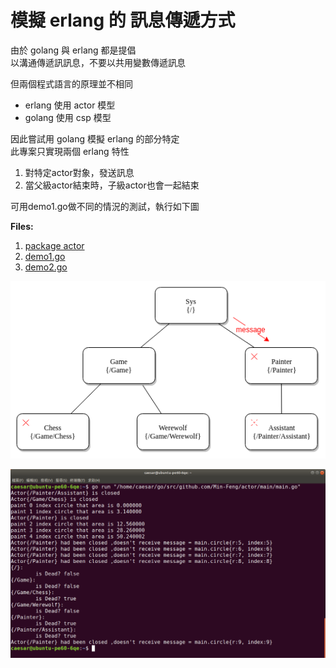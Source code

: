 # 模擬 erlang 的 訊息傳遞方式

由於 golang 與 erlang 都是提倡  
以溝通傳遞訊訊息，不要以共用變數傳遞訊息  

但兩個程式語言的原理並不相同  
- erlang 使用 actor 模型  
- golang 使用 csp 模型  

因此嘗試用 golang 模擬 erlang 的部分特定  
此專案只實現兩個 erlang 特性

1. 對特定actor對象，發送訊息
2. 當父級actor結束時，子級actor也會一起結束

可用demo1.go做不同的情況的測試，執行如下圖

**Files:**

1. [package actor](/actor.go)
2. [demo1.go](demo1.go)
3. [demo2.go](../demo2/demo2.go)


<div style="text-align: center">
<img src="./Diagram.png"/>
</div>

![](result.png)

